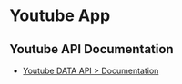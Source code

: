 # Youtube App
 
## Youtube API Documentation
- [Youtube DATA API > Documentation](https://developers.google.com/youtube/v3/docs/)
 
## 
